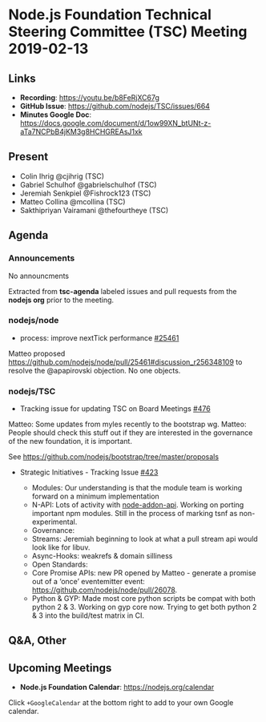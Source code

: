# Node.js Foundation Technical Steering Committee (TSC) Meeting 2019-02-13

## Links

* **Recording**: <https://youtu.be/b8FeRjXC67g>
* **GitHub Issue**: <https://github.com/nodejs/TSC/issues/664>
* **Minutes Google Doc**: <https://docs.google.com/document/d/1ow99XN_btUNt-z-aTa7NCPbB4jKM3g8HCHGREAsJ1xk>

## Present

* Colin Ihrig @cjihrig (TSC)
* Gabriel Schulhof @gabrielschulhof (TSC)
* Jeremiah Senkpiel @Fishrock123 (TSC)
* Matteo Collina @mcollina (TSC)
* Sakthipriyan Vairamani @thefourtheye (TSC)

## Agenda

### Announcements

No announcments

Extracted from **tsc-agenda** labeled issues and pull requests from the **nodejs org** prior to the meeting.

### nodejs/node

* process: improve nextTick performance [#25461](https://github.com/nodejs/node/pull/25461)

Matteo proposed <https://github.com/nodejs/node/pull/25461#discussion_r256348109> to resolve the @apapirovski objection. No one objects.

### nodejs/TSC

* Tracking issue for updating TSC on Board Meetings [#476](https://github.com/nodejs/TSC/issues/476)

Matteo: Some updates from myles recently to the bootstrap wg.
Matteo: People should check this stuff out if they are interested in the governance of the new foundation, it is important.

See <https://github.com/nodejs/bootstrap/tree/master/proposals>

* Strategic Initiatives - Tracking Issue [#423](https://github.com/nodejs/TSC/issues/423)

  - Modules: Our understanding is that the module team is working forward on a minimum implementation
  - N-API: Lots of activity with [node-addon-api](https://www.npmjs.com/package/node-addon-api). Working on porting important npm modules. Still in the process of marking tsnf as non-experimental.
  - Governance:
  - Streams: Jeremiah beginning to look at what a pull stream api would look like for libuv.
  - Async-Hooks: weakrefs & domain silliness
  - Open Standards:
  - Core Promise APIs: new PR opened by Matteo - generate a promise out of a ‘once’ eventemitter event: <https://github.com/nodejs/node/pull/26078>.
  - Python & GYP: Made most core python scripts be compat with both python 2 & 3. Working on gyp core now. Trying to get both python 2 & 3 into the build/test matrix in CI.

## Q&A, Other

## Upcoming Meetings

* **Node.js Foundation Calendar**: <https://nodejs.org/calendar>

Click `+GoogleCalendar` at the bottom right to add to your own Google calendar.
